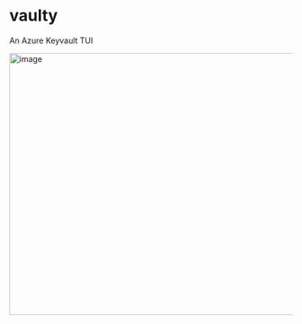 # vaulty
An Azure Keyvault TUI


<img width="800" height="467" alt="image" src="https://github.com/user-attachments/assets/d67946e6-d91f-4cbf-bd72-e4985c12775a" />



